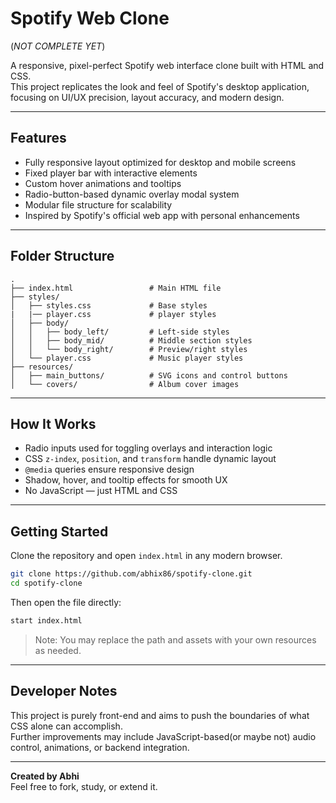 # Spotify Web Clone
(*NOT COMPLETE YET*)

A responsive, pixel-perfect Spotify web interface clone built with HTML and CSS.  
This project replicates the look and feel of Spotify's desktop application, focusing on UI/UX precision, layout accuracy, and modern design.

---

## Features

- Fully responsive layout optimized for desktop and mobile screens  
- Fixed player bar with interactive elements  
- Custom hover animations and tooltips  
- Radio-button-based dynamic overlay modal system  
- Modular file structure for scalability  
- Inspired by Spotify's official web app with personal enhancements

---

## Folder Structure

```
.
├── index.html                 # Main HTML file
├── styles/
│   ├── styles.css             # Base styles
|   |── player.css             # player styles
│   ├── body/
│   │   ├── body_left/         # Left-side styles
│   │   ├── body_mid/          # Middle section styles
│   │   └── body_right/        # Preview/right styles
│   └── player.css             # Music player styles
├── resources/
│   ├── main_buttons/          # SVG icons and control buttons
│   └── covers/                # Album cover images
```

---

## How It Works

- Radio inputs used for toggling overlays and interaction logic
- CSS `z-index`, `position`, and `transform` handle dynamic layout
- `@media` queries ensure responsive design
- Shadow, hover, and tooltip effects for smooth UX
- No JavaScript — just HTML and CSS

---

## Getting Started

Clone the repository and open `index.html` in any modern browser.

```bash
git clone https://github.com/abhix86/spotify-clone.git
cd spotify-clone
```

Then open the file directly:

```bash
start index.html
```

> Note: You may replace the path and assets with your own resources as needed.

---

## Developer Notes

This project is purely front-end and aims to push the boundaries of what CSS alone can accomplish.  
Further improvements may include JavaScript-based(or maybe not) audio control, animations, or backend integration.

---

**Created by Abhi**  
Feel free to fork, study, or extend it.
